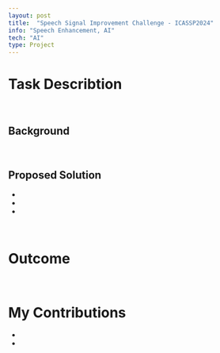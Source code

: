 ```yaml
---
layout: post
title:  "Speech Signal Improvement Challenge - ICASSP2024"
info: "Speech Enhancement, AI"
tech: "AI"
type: Project
---
```

<!-- 
## Description


## Tech
'*' : tech I focus on


## My job -->

# Task Describtion
<br/>

## Background
<br/>

## Proposed Solution
* 
* 
* 
<br/>

# Outcome

<br/>

# My Contributions
* 
* 
<br/>